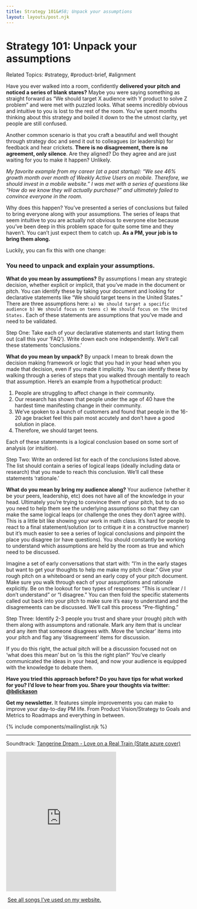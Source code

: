 ```yaml
---
title: Strategy 101&#58; Unpack your assumptions
layout: layouts/post.njk
---
```


# Strategy 101: Unpack your assumptions

Related Topics: #strategy, #product-brief, #alignment

Have you ever walked into a room, confidently **delivered your pitch and** **noticed a series of blank stares?** Maybe you were saying something as straight forward as “We should target X audience with Y product to solve Z problem” and were met with puzzled looks. What seems incredibly obvious and intuitive to you is lost to the rest of the room. You’ve spent months thinking about this strategy and boiled it down to the the utmost clarity, yet people are still confused. 

Another common scenario is that you craft a beautiful and well thought through strategy doc and send it out to colleagues (or leadership) for feedback and hear crickets. **There is no disagreement, there is no agreement, only silence**. Are they aligned? Do they agree and are just waiting for you to make it happen? Unlikely.

*My favorite example from my career (at a past startup): “We see 46% growth month over month of Weekly Active Users on mobile. Therefore, we should invest in a mobile website.” I was met with a series of questions like “How do we know they will actually purchase?” and ultimately failed to convince everyone in the room.*

Why does this happen? You’ve presented a series of conclusions but failed to bring everyone along with your assumptions. The series of leaps that seem intuitive to you are actually not obvious to everyone else because you’ve been deep in this problem space for quite some time and they haven’t. You can’t just expect them to catch up. **As a PM, your job is to bring them along.** 

Luckily, you can fix this with one change:

### **You need to unpack and explain your assumptions.**

**What do you mean by assumptions?** By assumptions I mean any strategic decision, whether explicit or implicit, that you’ve made in the document or pitch. You can identify these by taking your document and looking for declarative statements like “We should target teens in the United States.” There are three assumptions here: `a) We should target a specific audience b) We should focus on teens c) We should focus on the United States.` Each of these statements are assumptions that you’ve made and need to be validated.

<span class="highlight">Step One:</span> Take each of your declarative statements and start listing them out (call this your ‘FAQ'). Write down each one independently. We’ll call these statements ’conclusions.’

**What do you mean by unpack?** By unpack I mean to break down the decision making framework or logic that you had in your head when you made that decision, even if you made it implicitly. You can identify these by walking through a series of steps that you walked through mentally to reach that assumption. Here’s an example from a hypothetical product: 
1. People are struggling to affect change in their community. 
2. Our research has shown that people under the age of 40 have the hardest time manifesting change in their community. 
3. We’ve spoken to a bunch of customers and found that people in the 16-20 age bracket feel this pain most accutely and don’t have a good solution in place. 
4. Therefore, we should target teens. 

Each of these statements is a logical conclusion based on some sort of analysis (or intuition).

<span class="highlight">Step Two:</span>  Write an ordered list for each of the conclusions listed above. The list should contain a series of logical leaps (ideally including data or research) that you made to reach this conclusion. We’ll call these statements ‘rationale.’

**What do you mean by bring my audience along?** Your audience (whether it be your peers, leadership, etc) does not have all of the knowledge in your head. Ultimately you’re trying to convince them of your pitch, but to do so you need to help them see the underlying assumptions so that they can make the same logical leaps (or challenge the ones they don’t agree with). This is a little bit like showing your work in math class. It’s hard for people to react to a final statement/solution (or to critique it in a constructive manner) but it’s much easier to see a series of logical conclusions and pinpoint the place you disagree (or have questions). You should constantly be working to understand which assumptions are held by the room as true and which need to be discussed. 

Imagine a set of early conversations that start with: “I’m in the early stages but want to get your thoughts to help me make my pitch clear.” Give your rough pitch on a whiteboard or send an early copy of your pitch document. Make sure you walk through each of your assumptioms and rationale explicitly. Be on the lookout for two types of responses: “This is unclear / I don’t understand” or “I disagree.” You can then fold the specific statements called out back into your pitch to make sure it’s easy to understand and the disagremeents can be discussed. We’ll call this process “Pre-flighting.”

<span class="highlight">Step Three:</span> Identify 2-3 people you trust and share your (rough) pitch with them along with assumptons and rationale. Mark any item that is unclear and any item that someone disagrees with. Move the ‘unclear’ items into your pitch and flag any ‘disagremeent’ items for discussion.

If you do this right, the actual pitch will be a discussion focused not on ‘what does this mean’ but on ‘is this the right plan?’ You’ve clearly communicated the ideas in your head, and now your audience is equipped with the knowledge to debate them.

**Have you tried this approach before? Do you have tips for what worked for you? I’d love to hear from you. Share your thoughts via twitter: [@bdickason](http://twitter.com/bdickason)**

<strong>Get my newsletter.</strong>  It features simple improvements you can make to improve your day-to-day PM life. From Product Vision/Strategy to Goals and Metrics to Roadmaps and everything in between.


{% include components/mailinglist.njk %}

* * *

Soundtrack: [Tangerine Dream - Love on a Real Train (State azure cover)](https://www.youtube.com/watch?v=ZRSNy8DcIDk)
<iframe src="https://open.spotify.com/embed/track/6ChoCaQSddOrBRock7NpGo" width="300" height="380" frameborder="0" allowtransparency="true" allow="encrypted-media"></iframe>

<img id="spotify"> [See all songs I’ve used on my website.](https://open.spotify.com/playlist/1sjamnHIeKEKqkYVwFtXo9?si=NAShg2i5TzetT69GKQ9Irw)

